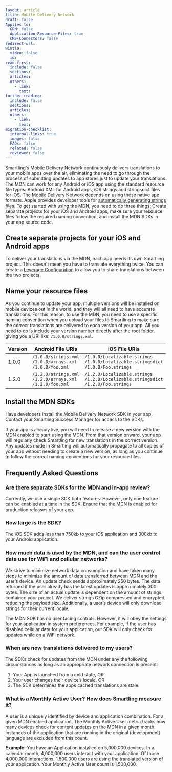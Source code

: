 ```yaml
---
layout: article
title: Mobile Delivery Network
draft: false
Applies to:
  GDN: false
  Application-Resource-Files: true
  CMS-Connectors: false
redirect-url:
wistia:
  video: false
  id:
read-first:
  include: false
  sections:
  articles:
  others:
    - link:
      text:
further-reading:
  include: false
  sections:
  articles:
  others:
    - link:
      text:
migration-checklist:
  internal-links: true
  images: false
  FAQs: false
  related: false
  reviewed: false
---
```


Smartling's Mobile Delivery Network continuously delivers translations to your mobile apps over the air, eliminating the need to go through the process of submitting updates to app stores just to update your translations. The MDN can work for any Android or iOS app using the standard resource file types: Android XML for Android apps, iOS strings and stringsdict files for iOS. The Mobile Delivery Network depends on using these native app formats. Apple provides developer tools for [automatically generating strings files](https://developer.apple.com/library/content/documentation/Cocoa/Conceptual/LoadingResources/Strings/Strings.html). To get started with using the MDN, you need to do three things: Create separate projects for your iOS and Android apps, make sure your resource files follow the required naming convention, and install the MDN SDKs in your app source code.

## Create separate projects for your iOS and Android apps

To deliver your translations via the MDN, each app needs its own Smartling project. This doesn't mean you have to translate everything twice. You can create a [Leverage Configuration](/knowledge-base/articles/leverage-configuration/) to allow you to share translations between the two projects.

## Name your resource files

As you continue to update your app, multiple versions will be installed on mobile devices out in the world, and they will all need to have accurate translations. For this reason, to use the MDN, you need to use a specific naming convention when you upload your files to Smartling to make sure the correct translations are delivered to each version of your app. All you need to do is include your version number directly after the root folder, giving you a URI like: `/1.0.0/strings.xml`.

Version  | Android File URIs  | iOS File URIs
---------| -------------------| -------------|
1.0.0    | `/1.0.0/strings.xml`<br >`/1.0.0/arrays.xml`<br >`/1.0.0/foo.xml` | `/1.0.0/Localizable.strings`<br >`/1.0.0/Localizable.stringsdict`<br >`/1.0.0/Foo.strings`
1.2.0    | `/1.2.0/strings.xml`<br >`/1.2.0/arrays.xml`<br >`/1.2.0/foo.xml` | `/1.2.0/Localizable.strings`<br >`/1.2.0/Localizable.stringsdict`<br >`/1.2.0/Foo.strings`

## Install the MDN SDKs

Have developers install the Mobile Delivery Network SDK in your app. Contact your Smartling Success Manager for access to the SDKs.

If your app is already live, you will need to release a new version with the MDN enabled to start using the MDN. From that version onward, your app will regularly check Smartling for new translations in the correct version. Any updates made in Smartling will automatically propagate to all copies of your app without needing to create a new version, as long as you continue to follow the correct naming conventions for your resource files.

## Frequently Asked Questions

### Are there separate SDKs for the MDN and in-app review?

Currently, we use a single SDK both features. However, only one feature can be enabled at a time in the SDK. Ensure that the MDN is enabled for production releases of your app.

### How large is the SDK?

The iOS SDK adds less than 750kb to your iOS application and 300kb to your Android application.

### How much data is used by the MDN, and can the user control data use for WiFi and cellular networks?

We strive to minimize network data consumption and have taken many steps to minimize the amount of data transferred between MDN and the user’s device. An update check sends approximately 250 bytes. The data returned if the user already has the latest updates is approximately 300 bytes. The size of an actual update is dependent on the amount of strings contained your project. We deliver strings GZip compressed and encrypted, reducing the payload size. Additionally, a user’s device will only download strings for their current locale.


The MDN SDK has no user facing controls. However, it will obey the settings for your application in system preferences. For example, if the user has disabled cellular data for your application, our SDK will only check for updates while on a WiFi network.

### When are new translations delivered to my users?

The SDKs check for updates from the MDN under any the following circumstances as long as an appropriate network connection is present:
1. Your App is launched from a cold state, OR
2. Your user changes their device’s locale, OR
3. The SDK determines the apps cached translations are stale.

### What is a Monthly Active User? How does Smartling measure it?

A user is a uniquely identified by device and application combination. For a given MDN enabled application, The Monthly Active User metric tracks how many devices check for content updates on the MDN in a given month. Instances of the application that are running in the original (development) language are excluded from this count. 

**Example:**
You have an Application installed on 5,000,000 devices. In a calendar month, 4,000,000 users interact with your application. Of those 4,000,000 interactions, 1,500,000 users are using the translated version of your application. Your Monthly Active User count is 1,500,000.